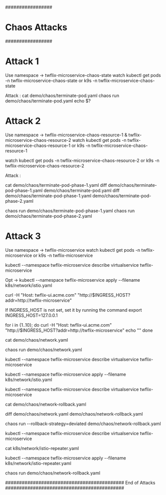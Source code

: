 #################
# Chaos Attacks #
#################

# Attack 1

Use namespace -> twflix-microservice-chaos-state
watch kubectl get pods -n twflix-microservice-chaos-state
            or
k9s -n twflix-microservice-chaos-state

Attack :
cat demo/chaos/terminate-pod.yaml
chaos run demo/chaos/terminate-pod.yaml
echo $? 

# Attack 2 

Use namespace -> twflix-microservice-chaos-resource-1 & twflix-microservice-chaos-resource-2
watch kubectl get pods -n twflix-microservice-chaos-resource-1
                or 
k9s -n twflix-microservice-chaos-resource-1

watch kubectl get pods -n twflix-microservice-chaos-resource-2
                or 
k9s -n twflix-microservice-chaos-resource-2

Attack :

cat demo/chaos/terminate-pod-phase-1.yaml
diff demo/chaos/terminate-pod-phase-1.yaml demo/chaos/terminate-pod.yaml
diff demo/chaos/terminate-pod-phase-1.yaml demo/chaos/terminate-pod-phase-2.yaml

chaos run demo/chaos/terminate-pod-phase-1.yaml
chaos run demo/chaos/terminate-pod-phase-2.yaml

# Attack 3

Use namespace -> twflix-microservice
watch kubectl get pods -n twflix-microservice
                or
k9s -n twflix-microservice

kubectl --namespace twflix-microservice describe virtualservice twflix-microservice

Opt -> kubectl --namespace twflix-microservice apply --filename k8s/network/istio.yaml

curl -H "Host: twflix-ui.acme.com" "http://$INGRESS_HOST?addr=http://twflix-microservice"

If INGRESS_HOST is not set, set it by running the command 
export INGRESS_HOST=127.0.0.1

for i in {1..10}; 
do 
curl -H "Host: twflix-ui.acme.com" "http://$INGRESS_HOST?addr=http://twflix-microservice" 
echo ""
done

cat demo/chaos/network.yaml

chaos run demo/chaos/network.yaml

kubectl --namespace twflix-microservice describe virtualservice twflix-microservice

kubectl --namespace twflix-microservice apply --filename k8s/network/istio.yaml

kubectl --namespace twflix-microservice describe virtualservice twflix-microservice

cat demo/chaos/network-rollback.yaml

diff demo/chaos/network.yaml demo/chaos/network-rollback.yaml

chaos run --rollback-strategy=deviated demo/chaos/network-rollback.yaml

kubectl --namespace twflix-microservice describe virtualservice twflix-microservice

cat k8s/network/istio-repeater.yaml

kubectl --namespace twflix-microservice apply --filename k8s/network/istio-repeater.yaml

chaos run demo/chaos/network-rollback.yaml 


########################################### End of Attacks ###########################################



